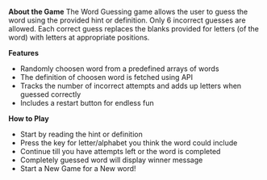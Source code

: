 <b>About the Game</b>
The Word Guessing game allows the user to guess the word using the provided hint or definition. Only 6 incorrect guesses are allowed. Each correct guess replaces the blanks provided for letters (of the word)
with letters at appropriate positions.<br>

<b>Features</b>
<ul>
<li>Randomly choosen word from a predefined arrays of words</li>
<li>The definition of choosen word is fetched using API</li>
<li>Tracks the number of incorrect attempts and adds up letters when guessed correctly</li>
<li>Includes a restart button for endless fun</li>
</ul>

<b>How to Play</b>
<ul>
<li>Start by reading the hint or definition</li>
<li>Press the key for letter/alphabet you think the word could include</li>
<li>Continue till you have attempts left or the word is completed</li>
<li>Completely guessed word will display winner message</li>
<li>Start a New Game for a New word!</li>
</ul>

